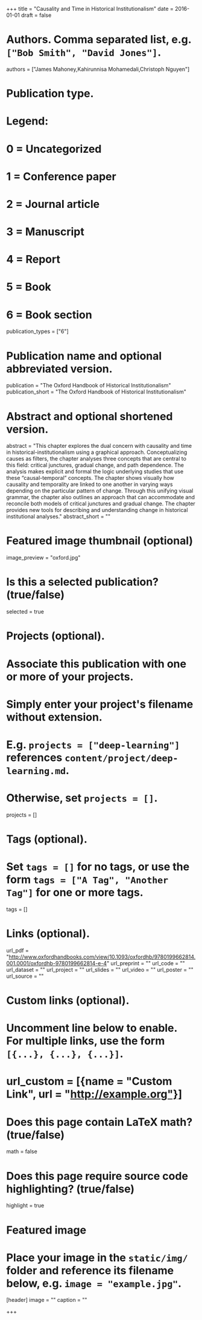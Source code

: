 +++
title = "Causality and Time in Historical Institutionalism"
date = 2016-01-01
draft = false

# Authors. Comma separated list, e.g. `["Bob Smith", "David Jones"]`.
authors = ["James Mahoney,Kahirunnisa Mohamedali,Christoph Nguyen"]

# Publication type.
# Legend:
# 0 = Uncategorized
# 1 = Conference paper
# 2 = Journal article
# 3 = Manuscript
# 4 = Report
# 5 = Book
# 6 = Book section
publication_types = ["6"]

# Publication name and optional abbreviated version.
publication = "The Oxford Handbook of Historical Institutionalism"
publication_short = "The Oxford Handbook of Historical Institutionalism"

# Abstract and optional shortened version.
abstract = "This chapter explores the dual concern with causality and time in historical-institutionalism using a graphical approach. Conceptualizing causes as filters, the chapter analyses three concepts that are central to this field: critical junctures, gradual change, and path dependence. The analysis makes explicit and formal the logic underlying studies that use these “causal-temporal” concepts. The chapter shows visually how causality and temporality are linked to one another in varying ways depending on the particular pattern of change. Through this unifying visual grammar, the chapter also outlines an approach that can accommodate and reconcile both models of critical junctures and gradual change. The chapter provides new tools for describing and understanding change in historical institutional analyses."
abstract_short = ""

# Featured image thumbnail (optional)
image_preview = "oxford.jpg"

# Is this a selected publication? (true/false)
selected = true

# Projects (optional).
#   Associate this publication with one or more of your projects.
#   Simply enter your project's filename without extension.
#   E.g. `projects = ["deep-learning"]` references `content/project/deep-learning.md`.
#   Otherwise, set `projects = []`.
projects = []

# Tags (optional).
#   Set `tags = []` for no tags, or use the form `tags = ["A Tag", "Another Tag"]` for one or more tags.
tags = []

# Links (optional).
url_pdf = "http://www.oxfordhandbooks.com/view/10.1093/oxfordhb/9780199662814.001.0001/oxfordhb-9780199662814-e-4"
url_preprint = ""
url_code = ""
url_dataset = ""
url_project = ""
url_slides = ""
url_video = ""
url_poster = ""
url_source = ""

# Custom links (optional).
#   Uncomment line below to enable. For multiple links, use the form `[{...}, {...}, {...}]`.
# url_custom = [{name = "Custom Link", url = "http://example.org"}]

# Does this page contain LaTeX math? (true/false)
math = false

# Does this page require source code highlighting? (true/false)
highlight = true

# Featured image
# Place your image in the `static/img/` folder and reference its filename below, e.g. `image = "example.jpg"`.
[header]
image = ""
caption = ""

+++
